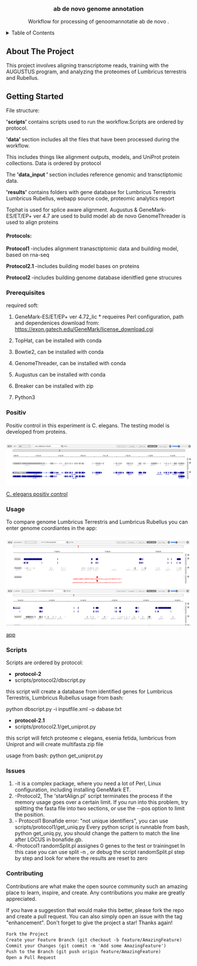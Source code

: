 
<!-- PROJECT LOGO -->


<h3 align="center">ab de novo genome annotation </h3>

  <p align="center">
    Workflow for processing of  genoomannotatie ab de novo .



<!-- TABLE OF CONTENTS -->
<details>
  <summary>Table of Contents</summary>
  <ol>
    <li>
      <a href="#about-the-project">About The Project</a>
      <ul>
        <li></li>
      </ul>
    </li>
    <li>
      <a href="#getting-started">Getting Started</a>
      <ul>
        <li><a href="#prerequisites">Prerequisites</a></li>
      </ul>
    </li>
    <li><a href="#usage">Usage</a></li>
    <li><a href="#Positiv">Positiv control</a></li>
    <li><a href="#contributing">Contributing</a></li>
    <li><a href="#Scripts">Scripts</a></li>
    <li><a href="#Issues">Issues</a></li>
  </ol>
</details>



<!-- ABOUT THE PROJECT -->
## About The Project

This project involves aligning transcriptome reads, training with the AUGUSTUS program, 
and analyzing the proteomes of Lumbricus terrestris and Rubellus.





<!-- GETTING STARTED -->
## Getting Started

File structure:

<p> <strong> 'scripts' </strong>contains scripts used to run the workflow.Scripts are ordered by protocol.</p>
<p> <strong> 'data'  </strong>section includes all the files that have been processed during the workflow.</p> 
<p> This includes things like alignment outputs, models, and UniProt protein collections.
Data is ordered by protocol </p>

<p>  The <strong> 'data_input ' </strong> section includes reference genomic and transctiptomic data.  </p>

<p> <strong> 'results'</strong> contains folders with gene database for Lumbricus Terrestris Lumbricus Rubellus,
 webapp source code, proteomic analytics report  </p> 
    
Tophat  is used for splice aware alignment.
Augustus &  GeneMark-ES/ET/EP+ ver 4.7 are used to build model ab de novo
GenomeThreader is used to align proteins 

<h4>  Protocols: </h4>
 
  <p> <strong>Protocol1 </strong>  -includes alignment tranasctiptomic data and building model, based on rna-seq </p>
  <p> <strong>Protocol2.1  </strong>-includes building model bases on proteins  </p>
 <p>  <strong>Protocol2 </strong> -includes building genome database idenitfied gene strucures </p>

  
  


### Prerequisites

required soft:

1. GeneMark-ES/ET/EP+ ver 4.72_lic *
requeires Perl configuration, path and dependenices
download from: https://exon.gatech.edu/GeneMark/license_download.cgi

2. TopHat, can be installed with conda

3. Bowtie2, can be installed with conda

4. GenomeThreader, can be installed with conda

5. Augustus can be installed with conda
6. Breaker can be installed with zip

7. Python3



### Positiv 
Positiv control in this experiment is C. elegans. The testing model is developed from proteins.  
 
 


  <a href="https://wclumterr.netlify.app/">
    <img src="https://github.com/ProjecticumDataScience/lumbricus/blob/master/images/product-screenshot/pc.png">
  </a>

<a href="https://wclumterr.netlify.app/"> C. elegans positiv control</a>


### Usage

To compare genome Lumbricus Terrestris and Lumbricus Rubellus you can enter genome coordiantes in the app:
 

  <a href="https://wclumterr.netlify.app/">
    <img src="https://github.com/ProjecticumDataScience/lumbricus/blob/master/images/product-screenshot/usage.png">
  </a>

<a href="https://genomewclumterr.netlify.app/"> app </a>

### Scripts

Scripts are ordered by protocol:

* <strong> protocol-2 </strong>
* scripts/protocol2/dbscript.py

this script will create a database from identified genes for Lumbricus Terrestris, Lumbricus Rubellus
usage from bash: 

python dbscript.py -i inputfile.xml -o dabase.txt
 
* <strong> protocol-2.1  </strong>
*  scripts/protocol2.1/get_uniprot.py

this script will  fetch proteome c elegans, esenia fetida, lumbricus from Uniprot and will create multifasta zip file  

usage from bash: 
python get_uniprot.py
 

### Issues

<ol>
  <li> -it is a complex package, where you need a lot of Perl, Linux configuration, including  installing GeneMark ET.</li>
  <li>  -Protocol2,  The 'startAlign.pl' script  terminates the process if the memory usage goes over a certain limit. 
 If you run into this problem, try splitting the fasta file into two sections,
 or use the --pos option to limit the position.</li>
  <li>- Protocol1 Bonafide error: "not unique identifiers", you can use scripts/protocol1/get_uniq.py
Every python script is runnable from bash, python get_uniq.py,
you should change the pattern to match the line after LOCUS in bonafide.gb.</li>

<li>-Protocol1 randomSplit.pl  assignes 0 genes to the test or trainingset
In this case you can use split -n ,
or debug  the script randomSplit.pl step by step and look for where the results are reset to zero </li> 
</ol>





### Contributing

Contributions are what make the open source community such an amazing place to learn, inspire, and create. Any contributions you make are greatly appreciated.

If you have a suggestion that would make this better, please fork the repo and create a pull request. You can also simply open an issue with the tag "enhancement". Don't forget to give the project a star! Thanks again!

    Fork the Project
    Create your Feature Branch (git checkout -b feature/AmazingFeature)
    Commit your Changes (git commit -m 'Add some AmazingFeature')
    Push to the Branch (git push origin feature/AmazingFeature)
    Open a Pull Request
